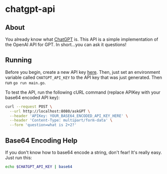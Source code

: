# chatgpt-api

## About
You already know what [ChatGPT](https://platform.openai.com/docs/introduction) is. This API is a simple implementation of the OpenAI API for GPT. In short...you can ask it questions!

## Running
Before you begin, create a new API key [here](). Then, just set an environment variable called `CHATGPT_API_KEY` to the API key that was just generated. Then run `go run main.go`.

To test the API, run the following cURL command (replace APIKey with your base64 encoded API key):
```bash
curl --request POST \
  --url http://localhost:8080/askGPT \
  --header 'APIKey: YOUR_BASE64_ENCODED_API_KEY_HERE' \
  --header 'Content-Type: multipart/form-data' \
  --form 'question=what is 2+2?'
```

## Base64 Encoding Help
If you don't know how to base64 encode a string, don't fear! It's really easy. Just run this: 
```bash
echo $CHATGPT_API_KEY | base64
```